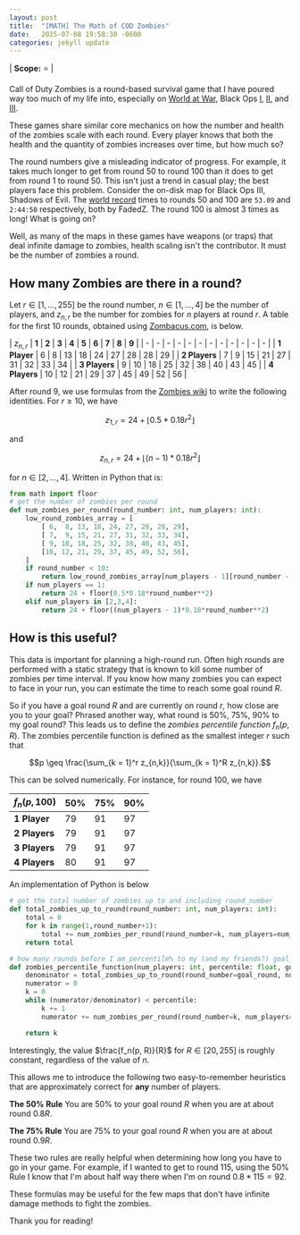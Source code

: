 ```yaml
---
layout: post
title:  "[MATH] The Math of COD Zombies"
date:   2025-07-08 19:58:30 -0600
categories: jekyll update
---
```


| **Scope:** ⭐ |

Call of Duty Zombies is a round-based survival game that I have poured way too much of my life into, especially on [World at War](https://en.wikipedia.org/wiki/Call_of_Duty%3A_World_at_War), Black Ops [I](https://en.wikipedia.org/wiki/Call_of_Duty:_Black_Ops), [II](https://en.wikipedia.org/wiki/Call_of_Duty:_Black_Ops_II), and [III](https://en.wikipedia.org/wiki/Call_of_Duty:_Black_Ops_III). 

These games share similar core mechanics on how the number and health of the zombies scale with each round. Every player knows that both the health and the quantity of zombies increases over time, but how much so? 

The round numbers give a misleading indicator of progress. For example, it takes much longer to get from round 50 to round 100 than it does to get from round 1 to round 50. This isn't just a trend in casual play; the best players face this problem. Consider the on-disk map for Black Ops III, Shadows of Evil. The [world record](https://zwr.gg/leaderboards/bo3/50-speedrun/shadows-of-evil/#classic-gobblegum) times to rounds $50$ and $100$ are `53.09` and `2:44:50` respectively, both by FadedZ. The round $100$ is almost $3$ times as long! What is going on?

Well, as many of the maps in these games have weapons (or traps) that deal infinite damage to zombies, health scaling isn't the contributor. It must be the number of zombies a round.

## How many Zombies are there in a round?

Let $r \in [1, \dots, 255]$ be the round number, $n \in [1,\dots,4]$ be the number of players, and $z_{n, r}$ be the number for zombies for $n$ players at round $r$. A table for the first $10$ rounds, obtained using [Zombacus.com](https://www.zombacus.com/zombiecalculator), is below.

| $z_{n, r}$ | **1** | **2** | **3** | **4** | **5** | **6** | **7** | **8** | **9** |
| - | - | - | - | - | - | - | - | - | - | - | - |
| **1 Player** | $6$ | $8$ | $13$ | $18$ | $24$ | $27$ | $28$ | $28$ | $29$ |
| **2 Players** | $7$ | $9$ | $15$ | $21$ | $27$ | $31$ | $32$ | $33$ | $34$ |
| **3 Players** | $9$ | $10$ | $18$ | $25$ | $32$ | $38$ | $40$ | $43$ | $45$ |
| **4 Players** | $10$ | $12$ | $21$ | $29$ | $37$ | $45$ | $49$ | $52$ | $56$ |

After round $9$, we use formulas from the [Zombies wiki](https://callofduty.fandom.com/wiki/Zombies_(Treyarch)#Amount) to write the following identities. For $r \geq 10$, we have

$$z_{1,r} = 24 + \lfloor 0.5*0.18 r^2 \rfloor$$

and 

$$z_{n,r} = 24 + \lfloor (n-1)*0.18 r^2 \rfloor$$

for $n \in [2,\dots,4]$. Written in Python that is:

```python
from math import floor
# get the number of zombies per round
def num_zombies_per_round(round_number: int, num_players: int):
    low_round_zombies_array = [
        [ 6,  8, 13, 18, 24, 27, 28, 28, 29], 
        [ 7,  9, 15, 21, 27, 31, 32, 33, 34], 
        [ 9, 10, 18, 25, 32, 38, 40, 43, 45], 
        [10, 12, 21, 29, 37, 45, 49, 52, 56], 
    ]
    if round_number < 10:
        return low_round_zombies_array[num_players - 1][round_number - 1]
    if num_players == 1:
        return 24 + floor(0.5*0.18*round_number**2)
    elif num_players in [2,3,4]:
        return 24 + floor((num_players - 1)*0.18*round_number**2)
```

## How is this useful?

This data is important for planning a high-round run. Often high rounds are performed with a static strategy that is known to kill some number of zombies per time interval. If you know how many zombies you can expect to face in your run, you can estimate the time to reach some goal round $R$.

So if you have a goal round $R$ and are currently on round $r$, how close are you to your goal? Phrased another way, what round is $50\%$, $75\%$, $90\%$ to my goal round? This leads us to define the *zombies percentile function* $f_n(p,R)$. The zombies percentile function is defined as the smallest integer $r$ such that

$$p \geq \frac{\sum_{k = 1}^r z_{n,k}}{\sum_{k = 1}^R z_{n,k}}.$$

This can be solved numerically. For instance, for round $100$, we have 

| $f_n(p, 100)$ | **50%** | **75%** | **90%** |
| - | - | - | - |
| **1 Player** | $79$ | $91$ | $97$ |
| **2 Players** | $79$ | $91$ | $97$ |
| **3 Players** | $79$ | $91$ | $97$ |
| **4 Players** | $80$ | $91$ | $97$ |

An implementation of Python is below

```python
# get the total number of zombies up to and including round_number
def total_zombies_up_to_round(round_number: int, num_players: int):
    total = 0
    for k in range(1,round_number+1):
        total += num_zombies_per_round(round_number=k, num_players=num_players)
    return total

# how many rounds before I am percentile% to my (and my friends?) goal_round?
def zombies_percentile_function(num_players: int, percentile: float, goal_round: int):
    denominator = total_zombies_up_to_round(round_number=goal_round, num_players=num_players)
    numerator = 0
    k = 0
    while (numerator/denominator) < percentile:
        k += 1
        numerator += num_zombies_per_round(round_number=k, num_players=num_players)

    return k
```

Interestingly, the value $\frac{f_n(p, R)}{R}$ for $R \in [20,255]$ is roughly constant, regardless of the value of $n$. 

This allows me to introduce the following two easy-to-remember heuristics that are approximately correct for **any** number of players.

**The 50% Rule** You are 50% to your goal round $R$ when you are at about round $0.8R$.

**The 75% Rule** You are 75% to your goal round $R$ when you are at about round $0.9R$.

These two rules are really helpful when determining how long you have to go in your game. For example, if I wanted to get to round $115$, using the 50% Rule I know that I'm about half way there when I'm on round $0.8 * 115 = 92$.

<!-- ## An Aside: How much health does a Zombie have this round? 

If we designate the health of a zombie at round $n$ as $h_n$, then for $n < 9$

$$h_n = 50 + 100n$$

and for $n \geq 9$, we have

$$h_n = \lfloor 950*(1.1)^{n-9} \rfloor.$$

In Python this is

```python
# get the health of a zombie at a specific round
def health_per_round(round_number: int):
    if round_number < 10: return 50 + 100*round_number
    return floor(950*(1.1)**(round_number-9))
``` -->

These formulas may be useful for the few maps that don't have infinite damage methods to fight the zombies.

Thank you for reading!

